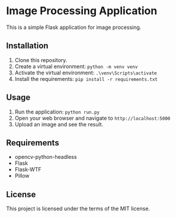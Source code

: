# Image Processing Application

This is a simple Flask application for image processing.

## Installation

1. Clone this repository.
2. Create a virtual environment: `python -m venv venv`
3. Activate the virtual environment: `.\venv\Scripts\activate`
4. Install the requirements: `pip install -r requirements.txt`

## Usage

1. Run the application: `python run.py`
2. Open your web browser and navigate to `http://localhost:5000`
3. Upload an image and see the result.

## Requirements

- opencv-python-headless
- Flask
- Flask-WTF
- Pillow

## License

This project is licensed under the terms of the MIT license.